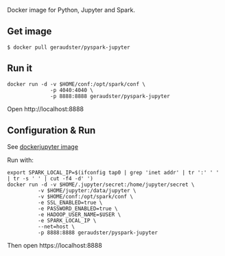 Docker image for Python, Jupyter and Spark.

## Get image

    $ docker pull geraudster/pyspark-jupyter

## Run it

    docker run -d -v $HOME/conf:/opt/spark/conf \
                  -p 4040:4040 \
                  -p 8888:8888 geraudster/pyspark-jupyter

Open http://localhost:8888

## Configuration & Run

See [dockerjupyter image](https://hub.docker.com/r/geraudster/dockerjupyter/)

Run with:

    export SPARK_LOCAL_IP=$(ifconfig tap0 | grep 'inet addr' | tr ':' ' ' | tr -s ' ' | cut -f4 -d' ')
    docker run -d -v $HOME/.jupyter/secret:/home/jupyter/secret \
              -v $HOME/jupyter:/data/jupyter \
              -v $HOME/conf:/opt/spark/conf \
              -e SSL_ENABLED=true \
              -e PASSWORD_ENABLED=true \
              -e HADOOP_USER_NAME=$USER \
              -e SPARK_LOCAL_IP \
              --net=host \
              -p 8888:8888 geraudster/pyspark-jupyter

Then open https://localhost:8888
